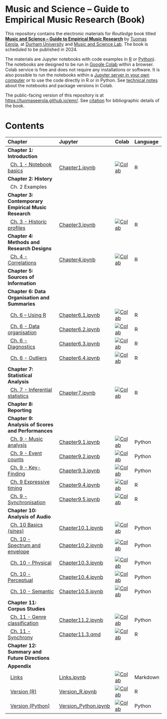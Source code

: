 # Music and Science – Guide to Empirical Music Research (Book)


This repository contains the electronic materials for *Routledge* book
titled **[Music and Science – Guide to Empirical Music
Research](https://tuomaseerola.github.io/emr/)** by [Tuomas
Eerola](https://www.durham.ac.uk/staff/tuomas-eerola/), at [Durham
University](https://www.durham.ac.uk) and [Music and Science
Lab](https://musicscience.net). The book is scheduled to be published in
2024.

The materials are Jupyter notebooks with code examples in
[R](https://www.r-project.org/) or [Python](https://www.python.org/)).
The notebooks are designed to be run in [Google
Colab](https://colab.research.google.com/) within a browser. Colab
service is free and does not require any installations or software. It
is also possible to run the notebooks within a [Jupyter server in your
own
computer](https://jupyter-notebook-beginner-guide.readthedocs.io/en/latest/index.html)
or to use the code directly in R or in Python. See [technical
notes](Technical.qmd) about the notebooks and package versions in Colab.

The public-facing version of this repository is at
<https://tuomaseerola.github.io/emr/>. See [citation](Citation.qmd) for
bibliographic details of the book.

# Contents

| Chapter                                                                                 | Jupyter                                                                                       | Colab                                                                                                                                                               | Language |
|:----------------------------------------------------------------------------------------|:----------------------------------------------------------------------------------------------|:--------------------------------------------------------------------------------------------------------------------------------------------------------------------|:---------|
| **Chapter 1: Introduction**                                                             |                                                                                               |                                                                                                                                                                     |          |
|   [Ch. 1 - Notebook basics](https://tuomaseerola.github.io/emr/Chapter1.html)           | [Chapter1.ipynb](https://github.com/tuomaseerola/emr/blob/main/nb/Chapter1.ipynb)             | [![Colab](https://colab.research.google.com/assets/colab-badge.svg)](https://colab.research.google.com/github/tuomaseerola/emr/blob/master/nb/Chapter1.ipynb)       | R        |
| **Chapter 2: History**                                                                  |                                                                                               |                                                                                                                                                                     |          |
|   Ch. 2 Examples                                                                        |                                                                                               |                                                                                                                                                                     |          |
| **Chapter 3: Contemporary Empirical Music Research**                                    |                                                                                               |                                                                                                                                                                     |          |
|   [Ch. 3 - Historic profiles](https://tuomaseerola.github.io/emr/Chapter3.html)         | [Chapter3.ipynb](https://github.com/tuomaseerola/emr/blob/main/nb/Chapter3.ipynb)             | [![Colab](https://colab.research.google.com/assets/colab-badge.svg)](https://colab.research.google.com/github/tuomaseerola/emr/blob/master/nb/Chapter3.ipynb)       | R        |
| **Chapter 4: Methods and Research Designs**                                             |                                                                                               |                                                                                                                                                                     |          |
|   [Ch. 4 - Correlations](https://tuomaseerola.github.io/emr/Chapter4.html)              | [Chapter4.ipynb](https://github.com/tuomaseerola/emr/blob/main/nb/Chapter4.ipynb)             | [![Colab](https://colab.research.google.com/assets/colab-badge.svg)](https://colab.research.google.com/github/tuomaseerola/emr/blob/master/nb/Chapter4.ipynb)       | R        |
| **Chapter 5: Sources of Information**                                                   |                                                                                               |                                                                                                                                                                     |          |
| **Chapter 6: Data Organisation and Summaries**                                          |                                                                                               |                                                                                                                                                                     |          |
|   [Ch. 6 – Using R](https://tuomaseerola.github.io/emr/Chapter6.1.html)                 | [Chapter6.1.ipynb](https://github.com/tuomaseerola/emr/blob/main/nb/Chapter6.1.ipynb)         | [![Colab](https://colab.research.google.com/assets/colab-badge.svg)](https://colab.research.google.com/github/tuomaseerola/emr/blob/master/nb/Chapter6.1.ipynb)     | R        |
|   [Ch. 6 - Data organisation](https://tuomaseerola.github.io/emr/Chapter6.2.html)       | [Chapter6.2.ipynb](https://github.com/tuomaseerola/emr/blob/main/nb/Chapter6.2.ipynb)         | [![Colab](https://colab.research.google.com/assets/colab-badge.svg)](https://colab.research.google.com/github/tuomaseerola/emr/blob/master/nb/Chapter6.2.ipynb)     | R        |
|   [Ch. 6 - Diagnostics](https://tuomaseerola.github.io/emr/Chapter6.3.html)             | [Chapter6.3.ipynb](https://github.com/tuomaseerola/emr/blob/main/nb/Chapter6.3.ipynb)         | [![Colab](https://colab.research.google.com/assets/colab-badge.svg)](https://colab.research.google.com/github/tuomaseerola/emr/blob/master/nb/Chapter6.3.ipynb)     | R        |
|   [Ch. 6 - Outliers](https://tuomaseerola.github.io/emr/Chapter6.4.html)                | [Chapter6.4.ipynb](https://github.com/tuomaseerola/emr/blob/main/nb/Chapter6.4.ipynb)         | [![Colab](https://colab.research.google.com/assets/colab-badge.svg)](https://colab.research.google.com/github/tuomaseerola/emr/blob/master/nb/Chapter6.4.ipynb)     | R        |
| **Chapter 7: Statistical Analysis**                                                     |                                                                                               |                                                                                                                                                                     |          |
|   [Ch. 7 - Inferential statistics](https://tuomaseerola.github.io/emr/Chapter7.html)    | [Chapter7.ipynb](https://github.com/tuomaseerola/emr/blob/main/nb/Chapter7.ipynb)             | [![Colab](https://colab.research.google.com/assets/colab-badge.svg)](https://colab.research.google.com/github/tuomaseerola/emr/blob/master/nb/Chapter7.ipynb)       | R        |
| **Chapter 8: Reporting**                                                                |                                                                                               |                                                                                                                                                                     |          |
| **Chapter 9: Analysis of Scores and Performances**                                      |                                                                                               |                                                                                                                                                                     |          |
|   [Ch. 9 - Music analysis](https://tuomaseerola.github.io/emr/Chapter9.1.html)          | [Chapter9.1.ipynb](https://github.com/tuomaseerola/emr/blob/main/nb/Chapter9.1.ipynb)         | [![Colab](https://colab.research.google.com/assets/colab-badge.svg)](https://colab.research.google.com/github/tuomaseerola/emr/blob/master/nb/Chapter9.1.ipynb)     | Python   |
|   [Ch. 9 - Event counts](https://tuomaseerola.github.io/emr/Chapter9.2.html)            | [Chapter9.2.ipynb](https://github.com/tuomaseerola/emr/blob/main/nb/Chapter9.2.ipynb)         | [![Colab](https://colab.research.google.com/assets/colab-badge.svg)](https://colab.research.google.com/github/tuomaseerola/emr/blob/master/nb/Chapter9.2.ipynb)     | Python   |
|   [Ch. 9 - Key-Finding](https://tuomaseerola.github.io/emr/Chapter9.3.html)             | [Chapter9.3.ipynb](https://github.com/tuomaseerola/emr/blob/main/nb/Chapter9.3.ipynb)         | [![Colab](https://colab.research.google.com/assets/colab-badge.svg)](https://colab.research.google.com/github/tuomaseerola/emr/blob/master/nb/Chapter9.3.ipynb)     | Python   |
|   [Ch. 9 Expressive timing](https://tuomaseerola.github.io/emr/Chapter9.4.html)         | [Chapter9.4.ipynb](https://github.com/tuomaseerola/emr/blob/main/nb/Chapter9.4.ipynb)         | [![Colab](https://colab.research.google.com/assets/colab-badge.svg)](https://colab.research.google.com/github/tuomaseerola/emr/blob/master/nb/Chapter9.4.ipynb)     | R        |
|   [Ch. 9 - Synchronisation](https://tuomaseerola.github.io/emr/Chapter9.5.html)         | [Chapter9.5.ipynb](https://github.com/tuomaseerola/emr/blob/main/nb/Chapter9.5.ipynb)         | [![Colab](https://colab.research.google.com/assets/colab-badge.svg)](https://colab.research.google.com/github/tuomaseerola/emr/blob/master/nb/Chapter9.5.ipynb)     | R        |
| **Chapter 10: Analysis of Audio**                                                       |                                                                                               |                                                                                                                                                                     |          |
|   [Ch. 10 Basics (sines)](https://tuomaseerola.github.io/emr/Chapter10.1.html)          | [Chapter10.1.ipynb](https://github.com/tuomaseerola/emr/blob/main/nb/Chapter10.1.ipynb)       | [![Colab](https://colab.research.google.com/assets/colab-badge.svg)](https://colab.research.google.com/github/tuomaseerola/emr/blob/master/nb/Chapter10.1.ipynb)    | Python   |
|   [Ch. 10 - Spectrum and envelope](https://tuomaseerola.github.io/emr/Chapter10.2.html) | [Chapter10.2.ipynb](https://github.com/tuomaseerola/emr/blob/main/nb/Chapter10.2.ipynb)       | [![Colab](https://colab.research.google.com/assets/colab-badge.svg)](https://colab.research.google.com/github/tuomaseerola/emr/blob/master/nb/Chapter10.2.ipynb)    | Python   |
|   [Ch. 10 - Physical](https://tuomaseerola.github.io/emr/Chapter10.3.html)              | [Chapter10.3.ipynb](https://github.com/tuomaseerola/emr/blob/main/nb/Chapter10.3.ipynb)       | [![Colab](https://colab.research.google.com/assets/colab-badge.svg)](https://colab.research.google.com/github/tuomaseerola/emr/blob/master/nb/Chapter10.3.ipynb)    | Python   |
|   [Ch. 10 - Perceptual](https://tuomaseerola.github.io/emr/Chapter10.4.html)            | [Chapter10.4.ipynb](https://github.com/tuomaseerola/emr/blob/main/nb/Chapter10.4.ipynb)       | [![Colab](https://colab.research.google.com/assets/colab-badge.svg)](https://colab.research.google.com/github/tuomaseerola/emr/blob/master/nb/Chapter10.4.ipynb)    | Python   |
|   [Ch. 10 - Semantic](https://tuomaseerola.github.io/emr/Chapter10.5.html)              | [Chapter10.5.ipynb](https://github.com/tuomaseerola/emr/blob/main/nb/Chapter10.5.ipynb)       | [![Colab](https://colab.research.google.com/assets/colab-badge.svg)](https://colab.research.google.com/github/tuomaseerola/emr/blob/master/nb/Chapter10.5.ipynb)    | Python   |
| **Chapter 11: Corpus Studies**                                                          |                                                                                               |                                                                                                                                                                     |          |
|   [Ch. 11 - Genre classification](https://tuomaseerola.github.io/emr/Chapter11.2.html)  | [Chapter11.2.ipynb](https://github.com/tuomaseerola/emr/blob/main/nb/Chapter11.2.ipynb)       | [![Colab](https://colab.research.google.com/assets/colab-badge.svg)](https://colab.research.google.com/github/tuomaseerola/emr/blob/master/nb/Chapter11.2.ipynb)    | Python   |
|   [Ch. 11 - Synchrony](https://tuomaseerola.github.io/emr/Chapter11.3.html)             | [Chapter11.3.qmd](https://github.com/tuomaseerola/emr/blob/main/nb/Chapter11.3.ipynb)         | [![Colab](https://colab.research.google.com/assets/colab-badge.svg)](https://colab.research.google.com/github/tuomaseerola/emr/blob/master/nb/Chapter11.3.ipynb)    | R        |
| **Chapter 12: Summary and Future Directions**                                           |                                                                                               |                                                                                                                                                                     |          |
| **Appendix**                                                                            |                                                                                               |                                                                                                                                                                     |          |
|   [Links](https://tuomaseerola.github.io/emr/Links.html)                                | [Links.ipynb](https://github.com/tuomaseerola/emr/blob/main/nb/Links.ipynb)                   | [![Colab](https://colab.research.google.com/assets/colab-badge.svg)](https://colab.research.google.com/github/tuomaseerola/emr/blob/master/nb/Links.ipynb)          | Markdown |
|   [Version (R)](https://tuomaseerola.github.io/emr/Version_R.html)                      | [Version_R.ipynb](https://github.com/tuomaseerola/emr/blob/main/nb/Version_R.ipynb)           | [![Colab](https://colab.research.google.com/assets/colab-badge.svg)](https://colab.research.google.com/github/tuomaseerola/emr/blob/master/nb/Version_R.ipynb)      | R        |
|   [Version (Python)](https://tuomaseerola.github.io/emr/Version_Python.html)            | [Version_Python.ipynb](https://github.com/tuomaseerola/emr/blob/main/nb/Version_Python.ipynb) | [![Colab](https://colab.research.google.com/assets/colab-badge.svg)](https://colab.research.google.com/github/tuomaseerola/emr/blob/master/nb/Version_Python.ipynb) | Python   |
